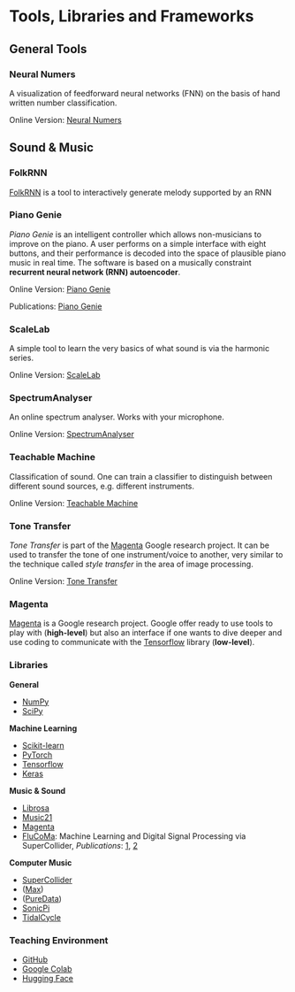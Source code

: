 # Tools, Libraries and Frameworks



## General Tools

### Neural Numers

A visualization of feedforward neural networks (FNN) on the basis of hand written number classification.

Online Version: [Neural Numers](https://imaginary.github.io/neural-numbers/index.html)

## Sound & Music

### FolkRNN

[FolkRNN](https://folkrnn.org/) is a tool to interactively generate melody supported by an RNN

### Piano Genie

*Piano Genie* is an intelligent controller which allows non-musicians to improve on the piano.
A user performs on a simple interface with eight buttons, and their performance is decoded into the space of plausible piano music in real time.
The software is based on a musically constraint **recurrent neural network (RNN) autoencoder**.

Online Version: [Piano Genie](https://imaginary.github.io/piano-genie/)

Publications: [Piano Genie](https://arxiv.org/abs/1810.05246)

### ScaleLab

A simple tool to learn the very basics of what sound is via the harmonic series.

Online Version: [ScaleLab](https://raw.githack.com/IMAGINARY/ScaleLab/exhibition/eth-science-museum/index.html)

### SpectrumAnalyser

An online spectrum analyser.
Works with your microphone.

Online Version: [SpectrumAnalyser](https://imaginary.github.io/SpectrumAnalyser/)

### Teachable Machine

Classification of sound.
One can train a classifier to distinguish between different sound sources, e.g. different instruments.

Online Version: [Teachable Machine](https://teachablemachine.withgoogle.com/train/audio)

### Tone Transfer

*Tone Transfer* is part of the [Magenta](https://magenta.tensorflow.org/) Google research project.
It can be used to transfer the tone of one instrument/voice to another, very similar to the technique called *style transfer* in the area of image processing.

Online Version: [Tone Transfer](https://sites.research.google/tonetransfer)

### Magenta

[Magenta](https://magenta.tensorflow.org/) is a Google research project.
Google offer ready to use tools to play with (**high-level**) but also an interface if one wants to dive deeper and use coding to communicate with the [Tensorflow](https://www.tensorflow.org/) library (**low-level**).

### Libraries

**General**
+ [NumPy](https://numpy.org/)
+ [SciPy](https://scipy.org/)
  
**Machine Learning**
+ [Scikit-learn](https://scikit-learn.org/stable/)
+ [PyTorch](https://pytorch.org/)
+ [Tensorflow](https://www.tensorflow.org/)
+ [Keras](https://keras.io/)

**Music & Sound**
+ [Librosa](https://github.com/librosa/librosa)
+ [Music21](http://web.mit.edu/music21/)
+ [Magenta](https://magenta.tensorflow.org/)
+ [FluCoMa](https://www.flucoma.org/): Machine Learning and Digital Signal Processing via SuperCollider, *Publications*: [1](https://direct.mit.edu/comj/article/45/2/9/111383/Enabling-Programmatic-Data-Mining-as-Musicking-The), [2](https://zenodo.org/record/6834643)

**Computer Music**
+ [SuperCollider](https://supercollider.github.io/)
+ ([Max](https://cycling74.com/products/max))
+ ([PureData](http://puredata.info/))
+ [SonicPi](https://sonic-pi.net/)
+ [TidalCycle](https://github.com/tidalcycles)

### Teaching Environment

+ [GitHub](https://github.com/)
+ [Google Colab](https://colab.research.google.com/)
+ [Hugging Face](https://huggingface.co/)